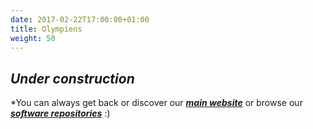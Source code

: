 ```yaml
---
date: 2017-02-22T17:00:00+01:00
title: Olympiens
weight: 50
---
```


## *Under construction*

*You can always get back or discover our ***[main website](https://labsim.github.io)*** or browse our ***[software repositories](https://github.com/labsim)*** :)
